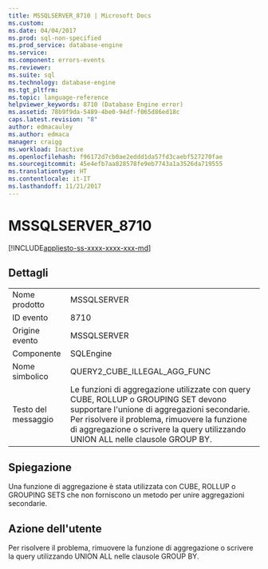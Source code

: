```yaml
---
title: MSSQLSERVER_8710 | Microsoft Docs
ms.custom: 
ms.date: 04/04/2017
ms.prod: sql-non-specified
ms.prod_service: database-engine
ms.service: 
ms.component: errors-events
ms.reviewer: 
ms.suite: sql
ms.technology: database-engine
ms.tgt_pltfrm: 
ms.topic: language-reference
helpviewer_keywords: 8710 (Database Engine error)
ms.assetid: 78b9f9da-5489-4be0-94df-f065d86ed18c
caps.latest.revision: "8"
author: edmacauley
ms.author: edmaca
manager: craigg
ms.workload: Inactive
ms.openlocfilehash: f96172d7cb0ae2eddd1da57fd3caebf527270fae
ms.sourcegitcommit: 45e4efb7aa828578fe9eb7743a1a3526da719555
ms.translationtype: HT
ms.contentlocale: it-IT
ms.lasthandoff: 11/21/2017
---
```

# <a name="mssqlserver8710"></a>MSSQLSERVER_8710
[!INCLUDE[appliesto-ss-xxxx-xxxx-xxx-md](../../includes/appliesto-ss-xxxx-xxxx-xxx-md.md)]
  
## <a name="details"></a>Dettagli  
  
|||  
|-|-|  
|Nome prodotto|MSSQLSERVER|  
|ID evento|8710|  
|Origine evento|MSSQLSERVER|  
|Componente|SQLEngine|  
|Nome simbolico|QUERY2_CUBE_ILLEGAL_AGG_FUNC|  
|Testo del messaggio|Le funzioni di aggregazione utilizzate con query CUBE, ROLLUP o GROUPING SET devono supportare l'unione di aggregazioni secondarie. Per risolvere il problema, rimuovere la funzione di aggregazione o scrivere la query utilizzando UNION ALL nelle clausole GROUP BY.|  
  
## <a name="explanation"></a>Spiegazione  
Una funzione di aggregazione è stata utilizzata con CUBE, ROLLUP o GROUPING SETS che non forniscono un metodo per unire aggregazioni secondarie.  
  
## <a name="user-action"></a>Azione dell'utente  
Per risolvere il problema, rimuovere la funzione di aggregazione o scrivere la query utilizzando UNION ALL nelle clausole GROUP BY.  
  
